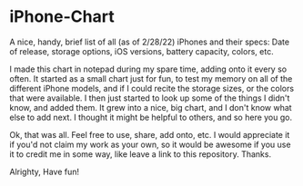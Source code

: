 # iPhone-Chart
A nice, handy, brief list of all (as of 2/28/22) iPhones and their specs: Date of release, storage options, iOS versions, battery capacity, colors, etc.

I made this chart in notepad during my spare time, adding onto it every so often. It started as a small chart just for fun, to test my memory on all of the different iPhone models, and if I could recite the storage sizes, or the colors that were available. I then just started to look up some of the things I didn't know, and added them. It grew into a nice, big chart, and I don't know what else to add next. I thought it might be helpful to others, and so here you go.

Ok, that was all. Feel free to use, share, add onto, etc. I would appreciate it if you'd not claim my work as your own, so it would be awesome if you use it to credit me in some way, like leave a link to this repository. Thanks.

Alrighty,
Have fun!
